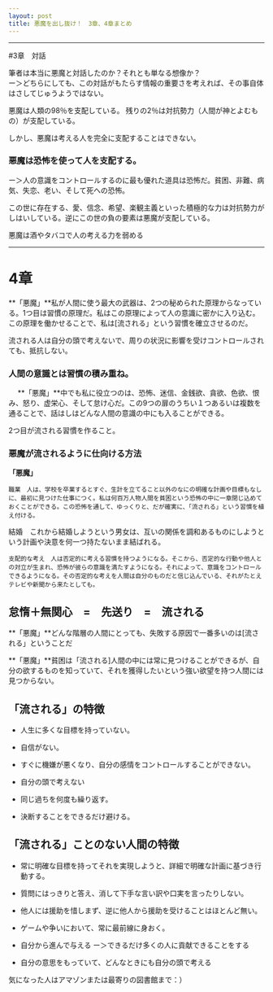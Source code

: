 ```yaml
---
layout: post
title: 悪魔を出し抜け！　3章、4章まとめ
---
```

____
#3章　対話

筆者は本当に悪魔と対話したのか？それとも単なる想像か？ <br/>
ー＞どちらにしても、この対話がもたらす情報の重要さを考えれば、その事自体はさしてじゅうようではない。

悪魔は人類の98％を支配している。
残りの2％は対抗勢力（人間が神とよむもの）が支配している。

しかし、悪魔は考える人を完全に支配することはできない。

### 悪魔は恐怖を使って人を支配する。<br/>

ー＞人の意識をコントロールするのに最も優れた道具は恐怖だ。貧困、非難、病気、失恋、老い、そして死への恐怖。


この世に存在する、愛、信念、希望、楽観主義といった積極的な力は対抗勢力がしはいしている。逆にこの世の負の要素は悪魔が支配している。

悪魔は酒やタバコで人の考える力を弱める

____

# 4章

**「悪魔」**私が人間に使う最大の武器は、2つの秘められた原理からなっている。1つ目は習慣の原理だ。私はこの原理によって人の意識に密かに入り込む。この原理を働かせることで、私は[流される」という習慣を確立させるのだ。

流される人は自分の頭で考えないで、周りの状況に影響を受けコントロールされても、抵抗しない。


### 人間の意識とは習慣の積み重ね。
　
**「悪魔」**中でも私に役立つのは、恐怖、迷信、金銭欲、貪欲、色欲、恨み、怒り、虚栄心、そして怠け心だ。この9つの扉のうちい１つあるいは複数を通ることで、話はしはどんな人間の意識の中にも入ることができる。

2つ目が流される習慣を作ること。

### 悪魔が流されるように仕向ける方法
**「悪魔」**
	
	職業　人は、学校を卒業するとすぐ、生計を立てること以外のなにの明確な計画や目標もなしに、最初に見つけた仕事につく。私は何百万人物人間を貧困という恐怖の中に一章閉じ込めておくことができる。この恐怖を通して、ゆっくりと、だが確実に、「流される」という習慣を植え付ける。

結婚　これから結婚しようという男女は、互いの関係を調和あるものにしようという計画や決意を何一つ持たないまま結ばれる。　
	
	支配的な考え　人は否定的に考える習慣を持つようになる。そこから、否定的な行動や他人との対立が生まれ、恐怖が彼らの意識を満たすようになる。それによって、意識をコントロールできるようになる。その否定的な考えを人間は自分のものだと信じ込んでいる、それがたとえテレビや新聞から来たとしても。


## 怠惰＋無関心　=　先送り　=　流される

**「悪魔」**どんな階層の人間にとっても、失敗する原因で一番多いのは[流される」ということだ

**「悪魔」**貧困は「流される]人間の中には常に見つけることができるが、自分の欲するものを知っていて、それを獲得したいという強い欲望を持つ人間には見つからない。
	



## 「流される」の特徴

* 人生に多くな目標を持っていない。

* 自信がない。

* すぐに機嫌が悪くなり、自分の感情をコントロールすることができない。

* 自分の頭で考えない

* 同じ過ちを何度も繰り返す。

* 決断することをできるだけ避ける。


## 「流される」ことのない人間の特徴

* 常に明確な目標を持ってそれを実現しようと、詳細で明確な計画に基づき行動する。

* 質問にはっきりと答え、消して下手な言い訳や口実を言ったりしない。

* 他人には援助を惜しまず、逆に他人から援助を受けることはほとんど無い。

* ゲームや争いにおいて、常に最前線に身おく。

* 自分から進んで与える
ー＞できるだけ多くの人に貢献できることをする

* 自分の意思をもっていて、どんなときにも自分の頭で考える

気になった人はアマゾンまたは最寄りの図書館まで：）
